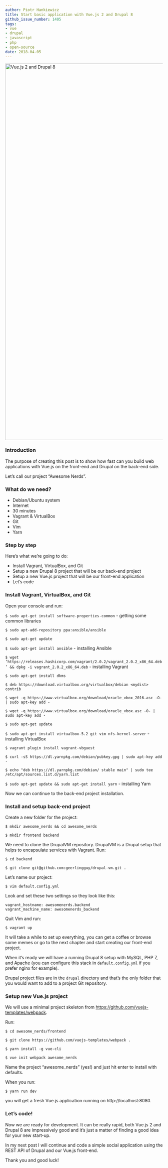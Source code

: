 ```yaml
---
author: Piotr Hankiewicz
title: Start basic application with Vue.js 2 and Drupal 8
github_issue_number: 1405
tags:
- vue
- drupal
- javascript
- php
- open-source
date: 2018-04-05
---
```


<img src="/blog/2018/04/start-basic-application-with-vue-drupal/vue-and-drupal.jpg" width="1200" alt="Vue.js 2 and Drupal 8" />

### Introduction

The purpose of creating this post is to show how fast can you build web applications with Vue.js on the front-end and Drupal on the back-end side.

Let’s call our project “Awesome Nerds”.

### What do we need?

* Debian/Ubuntu system
* Internet
* 30 minutes
* Vagrant & VirtualBox
* Git
* Vim
* Yarn

### Step by step

Here’s what we’re going to do:

* Install Vagrant, VirtualBox, and Git
* Setup a new Drupal 8 project that will be our back-end project
* Setup a new Vue.js project that will be our front-end application
* Let’s code

### Install Vagrant, VirtualBox, and Git

Open your console and run:

`$ sudo apt-get install software-properties-common` - getting some common libraries

`$ sudo apt-add-repository ppa:ansible/ansible`

`$ sudo apt-get update`

`$ sudo apt-get install ansible` - installing Ansible

`$ wget ‘https://releases.hashicorp.com/vagrant/2.0.2/vagrant_2.0.2_x86_64.deb’ && dpkg -i vagrant_2.0.2_x86_64.deb` - installing Vagrant

`$ sudo apt-get install dkms`

`$ deb https://download.virtualbox.org/virtualbox/debian <mydist> contrib`

`$ wget -q https://www.virtualbox.org/download/oracle_vbox_2016.asc -O- | sudo apt-key add -`

`$ wget -q https://www.virtualbox.org/download/oracle_vbox.asc -O- | sudo apt-key add -`

`$ sudo apt-get update`

`$ sudo apt-get install virtualbox-5.2 git vim nfs-kernel-server` - installing VirtualBox

`$ vagrant plugin install vagrant-vbguest`

`$ curl -sS https://dl.yarnpkg.com/debian/pubkey.gpg | sudo apt-key add -`

`$ echo "deb https://dl.yarnpkg.com/debian/ stable main" | sudo tee /etc/apt/sources.list.d/yarn.list`

`$ sudo apt-get update && sudo apt-get install yarn` - installing Yarn

Now we can continue to the back-end project installation.

### Install and setup back-end project

Create a new folder for the project:

`$ mkdir awesome_nerds && cd awesome_nerds`

`$ mkdir frontend backend`

We need to clone the DrupalVM repository. DrupalVM is a Drupal setup that helps to encapsulate services with Vagrant. Run:

`$ cd backend`

`$ git clone git@github.com:geerlingguy/drupal-vm.git .`

Let’s name our project:

`$ vim default.config.yml`

Look and set these two settings so they look like this:

```
vagrant_hostname: awesomenerds.backend                                   
vagrant_machine_name: awesomenerds_backend
```

Quit Vim and run:

`$ vagrant up`

It will take a while to set up everything, you can get a coffee or browse some memes or go to the next chapter and start creating our front-end project.

When it’s ready we will have a running Drupal 8 setup with MySQL, PHP 7, and Apache (you can configure this stack in `default.config.yml` if you prefer nginx for example).

Drupal project files are in the `drupal` directory and that’s the only folder that you would want to add to a project Git repository.

### Setup new Vue.js project

We will use a minimal project skeleton from https://github.com/vuejs-templates/webpack.

Run:

`$ cd awesome_nerds/frontend`

`$ git clone https://github.com/vuejs-templates/webpack .`

`$ yarn install -g vue-cli`

`$ vue init webpack awesome_nerds`

Name the project “awesome_nerds” (yes!) and just hit enter to install with defaults.

When you run:

`$ yarn run dev`

you will get a fresh Vue.js application running on http://localhost:8080.

### Let’s code!

Now we are ready for development. It can be really rapid, both Vue.js 2 and Drupal 8 are impressively good and it’s just a matter of finding a good idea for your new start-up.

In my next post I will continue and code a simple social application using the REST API of Drupal and our Vue.js front-end.

Thank you and good luck!
